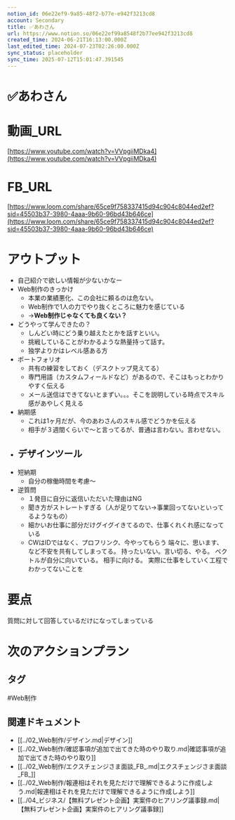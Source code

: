 ```yaml
---
notion_id: 06e22ef9-9a85-48f2-b77e-e942f3213cd8
account: Secondary
title: ✅あわさん
url: https://www.notion.so/06e22ef99a8548f2b77ee942f3213cd8
created_time: 2024-06-21T16:13:00.000Z
last_edited_time: 2024-07-23T02:26:00.000Z
sync_status: placeholder
sync_time: 2025-07-12T15:01:47.391545
---
```

# ✅あわさん

# 動画_URL
[https://www.youtube.com/watch?v=VVpgiiMDka4](https://www.youtube.com/watch?v=VVpgiiMDka4)
# FB_URL
[https://www.loom.com/share/65ce9f758337415d94c904c8044ed2ef?sid=45503b37-3980-4aaa-9b60-96bd43b646ce](https://www.loom.com/share/65ce9f758337415d94c904c8044ed2ef?sid=45503b37-3980-4aaa-9b60-96bd43b646ce)
# アウトプット
- 自己紹介で欲しい情報が少ないかなー
- Web制作のきっかけ
  - 本業の業績悪化、この会社に頼るのは危ない。
  - Web制作で1人の力でやり抜くところに魅力を感じている
  - →**Web制作じゃなくても良くない？**
- どうやって学んできたの？
  - しんどい時にどう乗り越えたとかを話すといい。
  - 挑戦していることがわかるような熱量持って話す。
  - 独学よりかはレベル感ある方
- ポートフォリオ
  - 共有の練習をしておく（デスクトップ見えてる）
  - 専門用語（カスタムフィールドなど）があるので、そこはもっとわかりやすく伝える
  - メール送信はできてないとまずい。。。そこを説明している時点でスキル感があやしく見える
- 納期感
  - これは1ヶ月だが、今のあわさんのスキル感でどうかを伝える
  - 相手が３週間くらいで〜と言ってるが、普通は言わない。言わせない。
- デザインツール
  - 
- 短納期
  - 自分の稼働時間を考慮〜
- 逆質問
  - １発目に自分に返信いただいた理由はNG
  - 聞き方がストレートすぎる（人が足りてない→事業回ってないといってるようなもの）
  - 細かいお仕事に部分だけグイグイきてるので、仕事くれくれ感になっている
  - CWはIDではなく、プロフリンク、今やってもらう
端々に、思います、など不安を共有してしまってる。
持ったいない。言い切る、やる。
ベクトルが自分に向いている。
相手に向ける。
実際に仕事をしていく工程でわかってないことを
# 要点
質問に対して回答しているだけになってしまっている
# 次のアクションプラン

## タグ

#Web制作 

## 関連ドキュメント

- [[../02_Web制作/デザイン.md|デザイン]]
- [[../02_Web制作/確認事項が追加で出てきた時のやり取り.md|確認事項が追加で出てきた時のやり取り]]
- [[../02_Web制作/エクスチェンジさま面談_FB_.md|エクスチェンジさま面談_FB_]]
- [[../02_Web制作/報連相はそれを見ただけで理解できるように作成しよう.md|報連相はそれを見ただけで理解できるように作成しよう]]
- [[../04_ビジネス/【無料プレゼント企画】実案件のヒアリング議事録.md|【無料プレゼント企画】実案件のヒアリング議事録]]
